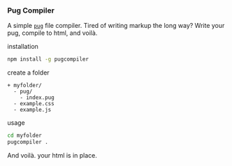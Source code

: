 ### Pug Compiler
A simple [`pug`](https://pugjs.org) file compiler. Tired of writing markup the long way? Write your pug, compile to html, and voilà.

installation
``` sh
npm install -g pugcompiler
```

create a folder

    + myfolder/
      - pug/
        - index.pug
      - example.css
      - example.js

usage
``` sh
cd myfolder
pugcompiler .
```

And voilà. your html is in place.
